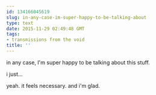 ```yaml
---
id: 134166045619
slug: in-any-case-im-super-happy-to-be-talking-about
type: text
date: 2015-11-29 02:49:48 GMT
tags:
- transmissions from the void
title: ''
---
```

in any case, I'm super happy to be talking about this stuff.

i just...

yeah. it feels necessary. and i'm glad.